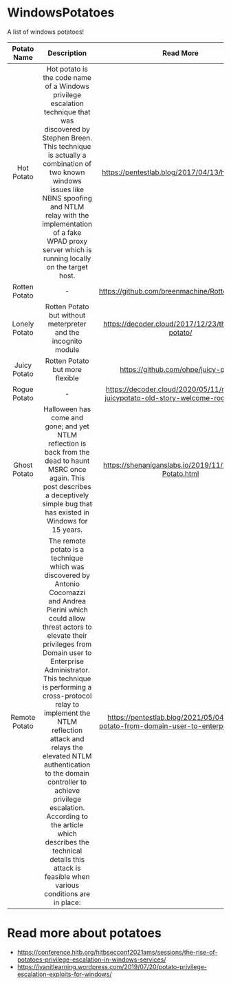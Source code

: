 # WindowsPotatoes
A list of windows potatoes!

**Potato Name**|**Description**|**Read More**
:-----:|:-----:|:-----:
Hot Potato|Hot potato is the code name of a Windows privilege escalation technique that was discovered by Stephen Breen. This technique is actually a combination of two known windows issues  like NBNS spoofing and NTLM relay with the implementation of a fake WPAD proxy server which is running locally on the target host.|https://pentestlab.blog/2017/04/13/hot-potato/
Rotten Potato|-|https://github.com/breenmachine/RottenPotatoNG
Lonely Potato|Rotten Potato but without meterpreter and the incognito module|https://decoder.cloud/2017/12/23/the-lonely-potato/
Juicy Potato|Rotten Potato but more flexible|https://github.com/ohpe/juicy-potato
Rogue Potato|-|https://decoder.cloud/2020/05/11/no-more-juicypotato-old-story-welcome-roguepotato/
Ghost Potato|Halloween has come and gone; and yet NTLM reflection is back from the dead to haunt MSRC once again. This post describes a deceptively simple bug that has existed in Windows for 15 years.|https://shenaniganslabs.io/2019/11/12/Ghost-Potato.html
Remote Potato|The remote potato is a technique which was discovered by Antonio Cocomazzi and Andrea Pierini which could allow threat actors to elevate their privileges from Domain user to Enterprise Administrator. This technique is performing a cross-protocol relay to implement the NTLM reflection attack and relays the elevated NTLM authentication to the domain controller to achieve privilege escalation. According to the article which describes the technical details this attack is feasible when various conditions are in place:|https://pentestlab.blog/2021/05/04/remote-potato-from-domain-user-to-enterprise-admin/

# Read more about potatoes

- https://conference.hitb.org/hitbsecconf2021ams/sessions/the-rise-of-potatoes-privilege-escalation-in-windows-services/
- https://ivanitlearning.wordpress.com/2019/07/20/potato-privilege-escalation-exploits-for-windows/
